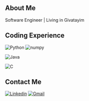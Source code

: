 ## About Me
Software Engineer | Living in Givatayim

## Coding Experience
![Python](https://img.shields.io/badge/-Python-3776AB?style=flat&logo=Python&labelColor=black)  ![numpy](https://img.shields.io/badge/-NumPy-013243?style=flat&logo=NumPy&labelColor=black) 

![Java](https://img.shields.io/badge/-java-007396?style=flat&logo=java&labelColor=black) 

![C](https://img.shields.io/badge/-C,_C++-A8B9CC?style=flat&logo=c&labelColor=black&) 

## Contact Me
[![Linkedin](https://img.shields.io/badge/-LinkedIn-blue?style=flat&logo=Linkedin&logoColor=white)](https://www.linkedin.com/in/oren-kovartovsky-7805231b5/)
[![Gmail](https://img.shields.io/badge/-Gmail-c14438?style=flat&logo=Gmail&logoColor=white)](mailto:orenkovartovsky@gmail.com)
